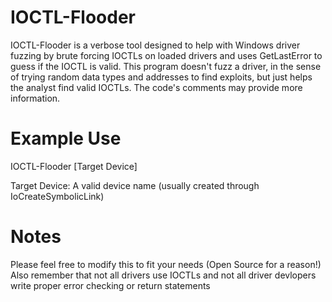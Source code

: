 # IOCTL-Flooder
IOCTL-Flooder is a verbose tool designed to help with Windows driver fuzzing by brute forcing IOCTLs on loaded drivers and uses GetLastError to guess if the IOCTL is valid. 
This program doesn't fuzz a driver, in the sense of trying random data types and addresses to find exploits, but just helps the analyst find valid IOCTLs. The code's comments may provide more information.
# Example Use
IOCTL-Flooder [Target Device]

Target Device: A valid device name (usually created through IoCreateSymbolicLink)
# Notes
Please feel free to modify this to fit your needs (Open Source for a reason!)<br/>
Also remember that not all drivers use IOCTLs and not all driver devlopers write proper error checking or return statements


